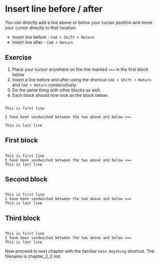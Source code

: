 # Insert line before / after

You can directly add a line above or below your cursor position
and move your cursor directly to that location.

- Insert line before - `Cmd + Shift + Return`
- Insert line after - `Cmd + Return`

## Exercise

1. Place your cursor anywhere on the line marked `<==` in the first block below
2. Insert a line before and after using the shortcut `Cmd + Shift + Return` and
   `Cmd + Return` consecutively
3. Do the same thing with other blocks as well.
4. Each block should now look as the block below:

```

This is first line

I have been sandwiched between the two above and below <==

This is last line

```

## First block

```

This is first line
I have been sandwiched between the two above and below <==
This is last line

```

## Second block

```

This is first line
I have been sandwiched between the two above and below <==
This is last line

```

## Third block

```

This is first line
I have been sandwiched between the two above and below <==
This is last line

```

Now proceed to next chapter with the familiar `Goto Anything` shortcut. The
filename is chapter_2_2.md
